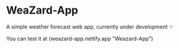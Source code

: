 # WeaZard-App
A simple weather forecast web app, currently under development ✨

You can test it at (weazard-app.netlify.app "Weazard-App")
